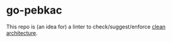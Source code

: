 # go-pebkac

This repo is (an idea for) a linter to check/suggest/enforce
[clean architecture](https://blog.cleancoder.com/uncle-bob/2012/08/13/the-clean-architecture.html).
